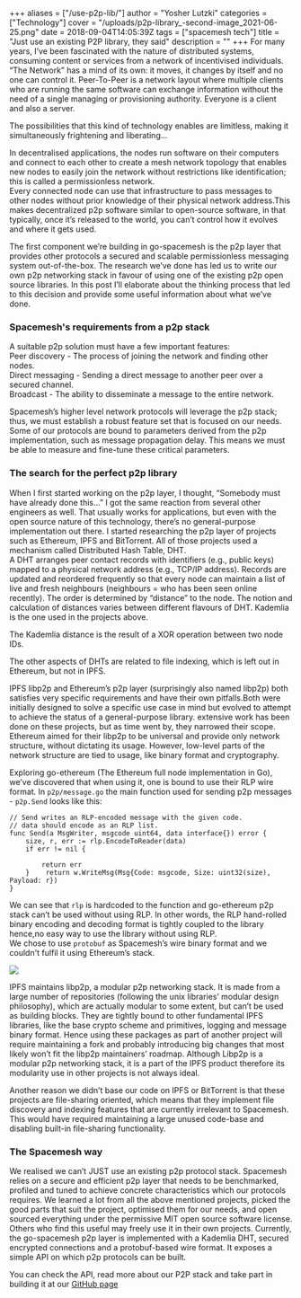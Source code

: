 +++
aliases = ["/use-p2p-lib/"]
author = "Yosher Lutzki"
categories = ["Technology"]
cover = "/uploads/p2p-library_-second-image_2021-06-25.png"
date = 2018-09-04T14:05:39Z
tags = ["spacemesh tech"]
title = "Just use an existing P2P library, they said"
description = ""
+++
For many years, I’ve been fascinated with the nature of distributed systems, consuming content or services from a network of incentivised individuals. “The Network” has a mind of its own: it moves, it changes by itself and no one can control it. Peer-To-Peer is a network layout where multiple clients who are running the same software can exchange information without the need of a single managing or provisioning authority. Everyone is a client and also a server.

The possibilities that this kind of technology enables are limitless, making it simultaneously frightening and liberating...

In decentralised applications, the nodes run software on their computers and connect to each other to create a mesh network topology that enables new nodes to easily join the network without restrictions like identification; this is called a permissionless network.  
Every connected node can use that infrastructure to pass messages to other nodes without prior knowledge of their physical network address.This makes decentralized p2p software similar to open-source software, in that typically, once it’s released to the world, you can’t control how it evolves and where it gets used.

The first component we’re building in go-spacemesh is the p2p layer that provides other protocols a secured and scalable permissionless messaging system out-of-the-box. The research we’ve done has led us to write our own p2p networking stack in favour of using one of the existing p2p open source libraries. In this post I’ll elaborate about the thinking process that led to this decision and provide some useful information about what we’ve done.

### Spacemesh's requirements from a p2p stack

A suitable p2p solution must have a few important features:  
Peer discovery - The process of joining the network and finding other nodes.  
Direct messaging - Sending a direct message to another peer over a secured channel.  
Broadcast - The ability to disseminate a message to the entire network.

Spacemesh’s higher level network protocols will leverage the p2p stack; thus, we must establish a robust feature set that is focused on our needs. Some of our protocols are bound to parameters derived from the p2p implementation, such as message propagation delay. This means we must be able to measure and fine-tune these critical parameters.

### The search for the perfect p2p library

When I first started working on the p2p layer, I thought, “Somebody must have already done this...” I got the same reaction from several other engineers as well. That usually works for applications, but even with the open source nature of this technology, there’s no general-purpose implementation out there. I started researching the p2p layer of projects such as Ethereum, IPFS and BitTorrent. All of those projects used a mechanism called Distributed Hash Table, DHT.  
A DHT arranges peer contact records with identifiers (e.g., public keys) mapped to a physical network address (e.g., TCP/IP address). Records are updated and reordered frequently so that every node can maintain a list of live and fresh neighbours (neighbours = who has been seen online recently). The order is determined by “distance” to the node. The notion and calculation of distances varies between different flavours of DHT. Kademlia is the one used in the projects above.

The Kademlia distance is the result of a XOR operation between two node IDs.

The other aspects of DHTs are related to file indexing, which is left out in Ethereum, but not in IPFS.

IPFS libp2p and Ethereum’s p2p layer (surprisingly also named libp2p) both satisfies very specific requirements and have their own pitfalls.Both were initially designed to solve a specific use case in mind but evolved to attempt to achieve the status of a general-purpose library. extensive work has been done on these projects, but as time went by, they narrowed their scope. Ethereum aimed for their libp2p to be universal and provide only network structure, without dictating its usage. However, low-level parts of the network structure are tied to usage, like binary format and cryptography.

Exploring go-ethereum (The Ethereum full node implementation in Go), we’ve discovered that when using it, one is bound to use their RLP wire format. In `p2p/message.go` the main function used for sending p2p messages - `p2p.Send` looks like this:

    // Send writes an RLP-encoded message with the given code.
    // data should encode as an RLP list.
    func Send(a MsgWriter, msgcode uint64, data interface{}) error {
        size, r, err := rlp.EncodeToReader(data) 
        if err != nil {
    
            return err
        }    return w.WriteMsg(Msg{Code: msgcode, Size: uint32(size), Payload: r})
    }

We can see that `rlp` is hardcoded to the function and go-ethereum p2p stack can’t be used without using RLP. In other words, the RLP hand-rolled binary encoding and decoding format is tightly coupled to the library hence,no easy way to use the library without using RLP.  
We chose to use `protobuf` as Spacemesh’s wire binary format and we couldn't fulfil it using Ethereum’s stack.

![](/uploads/p2p-library_-second-image_2021-06-25.png)

IPFS maintains libp2p, a modular p2p networking stack. It is made from a large number of repositories (following the unix libraries’ modular design philosophy), which are actually modular to some extent, but can’t be used as building blocks. They are tightly bound to other fundamental IPFS libraries, like the base crypto scheme and primitives, logging and message binary format. Hence using these packages as part of another project will require maintaining a fork and probably introducing big changes that most likely won’t fit the libp2p maintainers’ roadmap. Although Libp2p is a modular p2p networking stack, it is a part of the IPFS product therefore its modularity use in other projects is not always ideal.

Another reason we didn’t base our code on IPFS or BitTorrent is that these projects are file-sharing oriented, which means that they implement file discovery and indexing features that are currently irrelevant to Spacemesh. This would have required maintaining a large unused code-base and disabling built-in file-sharing functionality.

### The Spacemesh way

We realised we can’t JUST use an existing p2p protocol stack. Spacemesh relies on a secure and efficient p2p layer that needs to be benchmarked, profiled and tuned to achieve concrete characteristics which our protocols requires. We learned a lot from all the above mentioned projects, picked the good parts that suit the project, optimised them for our needs, and open sourced everything under the permissive MIT open source software license. Others who find this useful may freely use it in their own projects. Currently, the go-spacemesh p2p layer is implemented with a Kademlia DHT, secured encrypted connections and a protobuf-based wire format. It exposes a simple API on which p2p protocols can be built.

You can check the API, read more about our P2P stack and take part in building it at our [GitHub page](https://github.com/spacemeshos/go-spacemesh)
